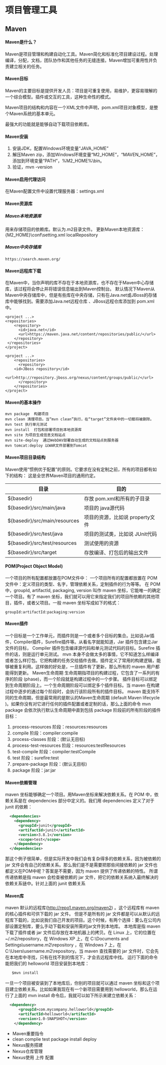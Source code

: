 # 项目管理工具

## Maven
#### Maven是什么？
Maven是项目管理和构建自动化工具。Maven简化和标准化项目建设过程。处理编译，分配，文档，团队协作和其他任务的无缝连接。Maven增加可重用性并负责建立相关的任务。

#### Maven目标
Maven的主要目标是提供开发人员：项目是可重复使用，易维护，更容易理解的一个综合模型。插件或交互的工具，这种生命性的模式。

Maven项目的结构和内容在一个XML文件中声明，pom.xml项目对象模型，是整个Maven系统的基本单元。

最强大的功能就是能够自动下载项目依赖库。

#### Maven安装
1. 安装JDK，配置Windows环境变量“JAVA_HOME”
2. 解压Maven zip，添加Windows环境变量“M2_HOME”，“MAVEN_HOME”，添加到环境变量“PATH”，%M2_HOME%\bin。
3. 验证，mvn -version

#### Maven启用代理访问
在Maven配置文件中设置代理服务器：settings.xml

#### Maven资源库
##### Maven本地资源库
用来存储项目的依赖库。默认为.m2目录文件。
更新Maven本地资源库：{M2_HOME}\conf\setting.xml  localRepository 

##### Maven中央存储库
```text
https://search.maven.org/
```

#### Maven远程库下载
在Maven中，当你声明的库不存在于本地资源库，也不存在于Maven中心存储库，该过程将会停止并将错误信息输出到Maven控制台。
默认情况下Maven从Maven中央存储库中，但是有些库在中央存储，只有在Java.net或JBoss的存储库中能够找到。需要添加Java.net远程仓库 、JBoss远程仓库添加到 pom.xml中。
```text
<project ...>
<repositories>
    <repository>
      <id>java.net</id>
      <url>https://maven.java.net/content/repositories/public/</url>
    </repository>
 </repositories>
</project>

<project ...>
    <repositories>
      <repository>
	<id>JBoss repository</id>
	<url>http://repository.jboss.org/nexus/content/groups/public/</url>
      </repository>
    </repositories>
</project>
```

#### Maven的基本操作
```text
mvn package  构建项目
mvn clean 清理项目。当“mvn clean”执行，在“target”文件夹中的一切都将被删除。
mvn test 执行单元测试
mvn install  打包和部署项目到本地资源库
mvn site 为项目生成信息文档站点
mvn site-deploy  通过WebDAV部署自动生成的文档站点到服务器
mvn tomcat:deploy 以WAR文件部署到Tomcat
```

#### Maven项目目录结构
Maven使用“惯例优于配置”的原则。它要求在没有定制之前，所有的项目都有如下的结构：
这是全世界Maven项目的通用约定。

目录 | 目的
---|---
${basedir} | 存放 pom.xml和所有的子目录
${basedir}/src/main/java | 项目的 java源代码
${basedir}/src/main/resources | 项目的资源，比如说 property文件
${basedir}/src/test/java | 项目的测试类，比如说 JUnit代码
${basedir}/src/test/resources | 测试使用的资源
${basedir}/src/target | 存放编译、打包后的输出文件


#### POM(Project Object Model)
一个项目的所有配置都放置在POM文件中：
一个项目所有的配置都放置在 POM 文件中：定义项目的类型、名字，管理依赖关系，定制插件的行为等等。
在 POM 中，groupId, artifactId, packaging, version 叫作 maven 坐标，它能唯一的确定一个项目。有了 maven 坐标，我们就可以用它来指定我们的项目所依赖的其他项目，插件，或者父项目。一般 maven 坐标写成如下的格式：
```text
groupId:artifactId:packaging:version
```

#### Maven插件
一个目标是一个工作单元，而插件则是一个或者多个目标的集合。比如说Jar插件，Compiler插件，Surefire插件等。从看名字就能知道，Jar 插件包含建立Jar文件的目标， Compiler 插件包含编译源代码和单元测试代码的目标。Surefire 插件的话，则是运行单元测试。
mvn 本身不会做太多的事情，它不知道怎么样编译或者怎么样打包。它把构建的任务交给插件去做。插件定义了常用的构建逻辑，能够被重复利用。这样做的好处是，一旦插件有了更新，那么所有的 maven 用户都能得到更新。
Maven生命周期
生命周期指项目的构建过程，它包含了一系列的有序的阶段 (phase)，而一个阶段就是构建过程中的一个步骤。
插件目标可以绑定到生命周期阶段上。一个生命周期阶段可以绑定多个插件目标。当 maven 在构建过程中逐步的通过每个阶段时，会执行该阶段所有的插件目标。
maven 能支持不同的生命周期，但是最常用的是默认的Maven生命周期 (default Maven lifecycle )。如果你没有对它进行任何的插件配置或者定制的话，那么上面的命令 mvn package 会依次执行默认生命周期中直到包括 package 阶段前的所有阶段的插件目标：
1. process-resources 阶段：resources:resources
2. compile 阶段：compiler:compile
3. process-classes 阶段：(默认无目标)
4. process-test-resources 阶段：resources:testResources
5. test-compile 阶段：compiler:testCompile
6. test 阶段：surefire:test
7. prepare-package 阶段：(默认无目标)
8. package 阶段：jar:jar

#### Maven依赖管理
maven 坐标能够确定一个项目。用Maven坐标来解决依赖关系。在 POM 中，依赖关系是在 dependencies 部分中定义的。我们用 dependencies 定义了对于 junit 的依赖：
```xml
  <dependencies> 
    <dependency> 
      <groupId>junit</groupId> 
      <artifactId>junit</artifactId> 
      <version>3.8.1</version> 
      <scope>test</scope> 
    </dependency> 
  </dependencies> 
```

那这个例子很简单，但是实际开发中我们会有复杂得多的依赖关系，因为被依赖的 jar 文件会有自己的依赖关系。那么我们是不是需要把那些间接依赖的 jar 文件也都定义在POM中呢？答案是不需要，因为 maven 提供了传递依赖的特性。
所谓传递依赖是指 maven 会检查被依赖的 jar 文件，把它的依赖关系纳入最终解决的依赖关系链中。针对上面的 junit 依赖关系

#### Maven库
 maven 默认的远程库(http://repo1.maven.org/maven2) 。这个远程库有 maven 的核心插件和可供下载的 jar 文件。
但是不是所有的 jar 文件都是可以从默认的远程库下载的，比如说我们自己开发的项目。这个时候，有两个选择：要么在公司内部设置定制库，要么手动下载和安装所需的jar文件到本地库。
本地库是指 maven 下载了插件或者 jar 文件后存放在本地机器上的拷贝。在 Linux 上，它的位置在 ~/.m2/repository，在 Windows XP 上，在 C:\Documents and Settings\username\.m2\repository ，在 Windows 7 上，在 C:\Users\username\.m2\repository。当 maven 查找需要的 jar 文件时，它会先在本地库中寻找，只有在找不到的情况下，才会去远程库中找。
运行下面的命令能把我们的 helloworld 项目安装到本地库：

```xml
   $mvn install
```
一旦一个项目被安装到了本地库后，你别的项目就可以通过 maven 坐标和这个项目建立依赖关系。比如如果我现在有一个新项目需要用到 helloworld，那么在运行了上面的 mvn install 命令后，我就可以如下所示来建立依赖关系：

```xml
  <dependency>
      <groupId>com.mycompany.helloworld</groupId>
      <artifactId>helloworld</artifactId>
      <version>1.0-SNAPSHOT</version>
    </dependency> 

```

- Maven重要指令
- clean complie test package install deploy
- Nexus服务搭建
- Nexus仓库管理
- Nexus使用 上传 配置